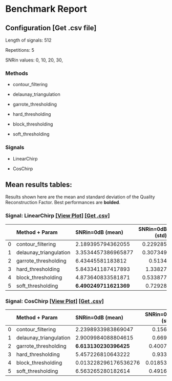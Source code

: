 # Benchmark Report

## Configuration   [Get .csv file] 

Length of signals: 512

Repetitions: 5

SNRin values: 
0, 
10, 
20, 
30, 


### Methods  

* contour_filtering 

* delaunay_triangulation 

* garrote_thresholding 

* hard_thresholding 

* block_thresholding 

* soft_thresholding 

### Signals  

* LinearChirp 

* CosChirp 

## Mean results tables: 

Results shown here are the mean and standard deviation of                               the Quality Reconstruction Factor.                               Best performances are **bolded**. 
### Signal: LinearChirp  [[View Plot]](https://jmiramont.github.io/benchmark-test/results/denoising/figures/html/plot_LinearChirp.html)    [[Get .csv]](/results/denoising/csv_files/results_LinearChirp.csv)
|    | Method + Param         | SNRin=0dB (mean)      |   SNRin=0dB (std) | SNRin=10dB (mean)      |   SNRin=10dB (std) | SNRin=20dB (mean)    |   SNRin=20dB (std) | SNRin=30dB (mean)      |   SNRin=30dB (std) |
|---:|:-----------------------|:----------------------|------------------:|:-----------------------|-------------------:|:---------------------|-------------------:|:-----------------------|-------------------:|
|  0 | contour_filtering      | 2.189395794362055     |          0.229285 | 12.349088919305585     |           0.234787 | 23.168562091084816   |           0.240161 | 31.962014141870725     |          0.345891  |
|  1 | delaunay_triangulation | 3.3534457386965877    |          0.307349 | 17.254961936228835     |           0.742889 | 26.604583973357734   |           0.577689 | 34.17032470152022      |          2.063     |
|  2 | garrote_thresholding   | 6.43445581183812      |          0.5134   | 16.389128883116836     |           0.52026  | 26.144855180468085   |           0.420707 | 35.8879980184976       |          0.508254  |
|  3 | hard_thresholding      | 5.843341187417893     |          1.33827  | **18.829851082072587** |           0.726701 | **27.9501008297765** |           0.609788 | **37.141714121033615** |          0.580027  |
|  4 | block_thresholding     | 4.873640833581871     |          0.533877 | 8.585735270484802      |           0.571147 | 9.060631154026932    |           0.213805 | 9.113689820906481      |          0.0685136 |
|  5 | soft_thresholding      | **6.490249711621369** |          0.72928  | 15.09559910028732      |           0.703561 | 24.25174659365826    |           0.592973 | 33.60435741663464      |          0.538124  |
### Signal: CosChirp  [[View Plot]](https://jmiramont.github.io/benchmark-test/results/denoising/figures/html/plot_CosChirp.html)    [[Get .csv]](/results/denoising/csv_files/results_CosChirp.csv)
|    | Method + Param         | SNRin=0dB (mean)      |   SNRin=0dB (std) | SNRin=10dB (mean)      |   SNRin=10dB (std) | SNRin=20dB (mean)      |   SNRin=20dB (std) | SNRin=30dB (mean)     |   SNRin=30dB (std) |
|---:|:-----------------------|:----------------------|------------------:|:-----------------------|-------------------:|:-----------------------|-------------------:|:----------------------|-------------------:|
|  0 | contour_filtering      | 2.2398933983869047    |         0.15627   | 12.355551446438982     |           0.159057 | 23.106517968308154     |           0.240108 | 31.886972413571982    |           0.327595 |
|  1 | delaunay_triangulation | 2.9009984088804615    |         0.66987   | 15.508367972138714     |           2.2579   | 26.33816068369132      |           0.45541  | 31.057317042667       |           4.59426  |
|  2 | garrote_thresholding   | **6.613130230396425** |         0.400742  | 16.426704487284926     |           0.461279 | 26.08955873325412      |           0.473025 | 35.83828061989654     |           0.499195 |
|  3 | hard_thresholding      | 5.457226810643222     |         0.93313   | **18.642071091985027** |           0.72017  | **27.665810437860433** |           0.532219 | **36.83968756819775** |           0.492348 |
|  4 | block_thresholding     | 0.013228296176536276  |         0.0185365 | 0.0                    |           0        | 0.0                    |           0        | 0.0                   |           0        |
|  5 | soft_thresholding      | 6.563265280182614     |         0.491673  | 14.969295980600837     |           0.510898 | 23.97444581555257      |           0.534931 | 33.288570972879405    |           0.508372 |
